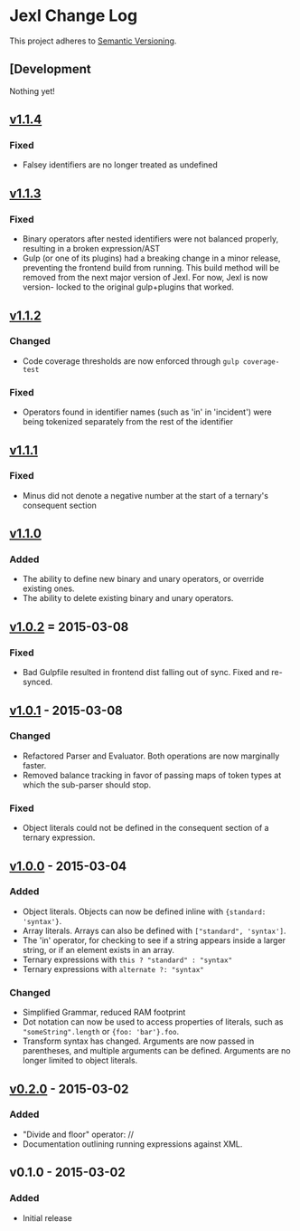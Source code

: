 # Jexl Change Log
This project adheres to [Semantic Versioning](http://semver.org/).

## [Development
Nothing yet!

## [v1.1.4]
### Fixed
- Falsey identifiers are no longer treated as undefined

## [v1.1.3]
### Fixed
- Binary operators after nested identifiers were not balanced properly,
resulting in a broken expression/AST
- Gulp (or one of its plugins) had a breaking change in a minor release,
preventing the frontend build from running. This build method will be
removed from the next major version of Jexl. For now, Jexl is now version-
locked to the original gulp+plugins that worked.

## [v1.1.2]
### Changed
- Code coverage thresholds are now enforced through `gulp coverage-test`

### Fixed
- Operators found in identifier names (such as 'in' in 'incident') were being
tokenized separately from the rest of the identifier

## [v1.1.1]
### Fixed
- Minus did not denote a negative number at the start of a ternary's consequent
section

## [v1.1.0]
### Added
- The ability to define new binary and unary operators, or override existing
ones.
- The ability to delete existing binary and unary operators.

## [v1.0.2] = 2015-03-08
### Fixed
- Bad Gulpfile resulted in frontend dist falling out of sync. Fixed and
re-synced.

## [v1.0.1] - 2015-03-08
### Changed
- Refactored Parser and Evaluator. Both operations are now marginally faster.
- Removed balance tracking in favor of passing maps of token types at which
the sub-parser should stop.

### Fixed
- Object literals could not be defined in the consequent section of a ternary
expression.

## [v1.0.0] - 2015-03-04
### Added
- Object literals. Objects can now be defined inline with
`{standard: 'syntax'}`.
- Array literals. Arrays can also be defined with `["standard", 'syntax']`.
- The 'in' operator, for checking to see if a string appears inside a larger
string, or if an element exists in an array.
- Ternary expressions with `this ? "standard" : "syntax"`
- Ternary expressions with `alternate ?: "syntax"`

### Changed
- Simplified Grammar, reduced RAM footprint
- Dot notation can now be used to access properties of literals, such as
`"someString".length` or `{foo: 'bar'}.foo`.
- Transform syntax has changed. Arguments are now passed in parentheses, and
multiple arguments can be defined. Arguments are no longer limited to object
literals.

## [v0.2.0] - 2015-03-02
### Added
- "Divide and floor" operator: //
- Documentation outlining running expressions against XML.

## v0.1.0 - 2015-03-02
### Added
- Initial release

[Development]: https://github.com/TechnologyAdvice/Jexl/compare/1.1.4...HEAD
[v1.1.4]: https://github.com/TechnologyAdvice/Jexl/compare/1.1.3...1.1.4
[v1.1.3]: https://github.com/TechnologyAdvice/Jexl/compare/1.1.2...1.1.3
[v1.1.2]: https://github.com/TechnologyAdvice/Jexl/compare/1.1.1...1.1.2
[v1.1.1]: https://github.com/TechnologyAdvice/Jexl/compare/1.1.0...1.1.1
[v1.1.0]: https://github.com/TechnologyAdvice/Jexl/compare/1.0.2...1.1.0
[v1.0.2]: https://github.com/TechnologyAdvice/Jexl/compare/1.0.1...1.0.2
[v1.0.1]: https://github.com/TechnologyAdvice/Jexl/compare/1.0.0...1.0.1
[v1.0.0]: https://github.com/TechnologyAdvice/Jexl/compare/0.2.0...1.0.0
[v0.2.0]: https://github.com/TechnologyAdvice/Jexl/compare/0.1.0...0.2.0
